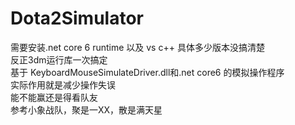 # Dota2Simulator

需要安装.net core 6 runtime 以及 vs c++ 具体多少版本没搞清楚  
反正3dm运行库一次搞定  
基于 KeyboardMouseSimulateDriver.dll和.net core6 的模拟操作程序  
实际作用就是减少操作失误  
能不能赢还是得看队友  
参考小象战队，聚是一XX，散是满天星  
